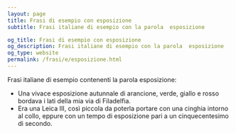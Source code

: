 ```yaml
---
layout: page
title: Frasi di esempio con esposizione 
subtitle: Frasi italiane di esempio con la parola  esposizione

og_title: Frasi di esempio con esposizione 
og_description: Frasi italiane di esempio con la parola  esposizione
og_type: website
permalink: /frasi/e/esposizione.html
---
```


Frasi italiane di esempio contenenti la parola esposizione:


- Una vivace esposizione autunnale di arancione, verde, giallo e rosso bordava i lati della mia via di Filadelfia.
- Era una Leica III, così piccola da poterla portare con una cinghia intorno al collo, eppure con un tempo di esposizione pari a un cinquecentesimo di secondo.
